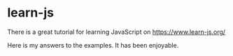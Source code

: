 # learn-js

There is a great tutorial for learning JavaScript on https://www.learn-js.org/

Here is my answers to the examples. It has been enjoyable. 
